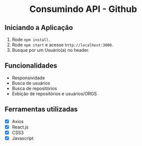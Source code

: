 <h1 align="center">
 Consumindo API - Github
</h1>

## Iniciando a Aplicação

1. Rode `npm install`.<br />
2. Rode `npm start` e acesse `http://localhost:3000`.<br />
3. Busque por um Usuário(a) no header. <br/>

## Funcionalidades

- Responsividade
- Busca de usuários
- Busca de repositórios
- Exbição de repositórios e usuários/ORGS

## Ferramentas utilizadas

- [x] Axios
- [x] React.js
- [x] CSS3
- [x] Javascript
